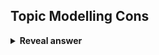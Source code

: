 ## Topic Modelling Cons
<details>
<summary><b>Reveal answer</b></summary>
No way of generalising to new unseen documents<br>Many free (params to be learned) parameters O(N)<br>Prone to overfitting<br>Doesn't work well for short texts
</details>
